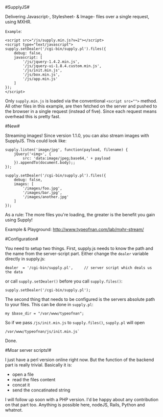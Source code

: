 #SupplyJS#

Delivering Javascript-, Stylesheet- & Image- files over a single request, using MXHR.

 `Example`:

    <script src="/js/supply.min.js?v=2"></script>
    <script type="text/javascript">
    supply.setDealer('/cgi-bin/supply.pl').files({
		debug: false,
		javascript: [
			'/js/jquery-1.4.2.min.js',
			'/js/jquery-ui-1.8.4.custom.min.js',
			'/js/init.min.js',
			'/js/box.min.js',
			'/js/app.min.js'
		]			
	});				
    </script>

Only `supply.min.js` is loaded via the conventional `<script src="">` method. All other files in this example, are then
fetched on the server and pushed to the browser in a single request (instead of five). Since each request means overhead
this is pretty fast.




#New#

Streaming images!
Since version 1.1.0, you can also stream images with SupplyJS. This could look like:

    supply.listen('image/jpg', function(payload, filename) {
        jQuery('<img>', {
            src: 'data:image/jpeg;base64,' + payload
        }).appendTo(document.body);;
    });

    supply.setDealer('/cgi-bin/supply.pl').files({
        debug: false,
        images: [
            '/images/foo.jpg',
            '/images/bar.jpg',
            '/images/another.jpg'
        ]
    });


    
As a rule: The more files you're loading, the greater is the benefit you gain using Supply!

Example & Playground: <a href="http://www.typeofnan.com/lab/mxhr-stream/">http://www.typeofnan.com/lab/mxhr-stream/</a>



#Configuration#

You need to setup two things. First, supply.js needs to know the path and the name from the server-script part.
Either change the `dealer` variable directly in supply.js:

    dealer	= '/cgi-bin/supply.pl',		// server script which deals us the data
    	
or call `supply.setDealer()` before you call `supply.files()`:

    supply.setDealer('/cgi-bin/supply.pl');
    


The second thing that needs to be configured is the servers absolute path to your files. This can be done in `supply.pl`:

    my $base_dir = "/var/www/typeofnan";

So if we pass `/js/init.min.js` to `supply.files()`, `supply.pl` will open

    /var/www/typeofnan/js/init.min.js`
    
Done.


#Moar server scripts!#

I just have a perl version online right now. But the function of the backend part is really trivial. Basically it is:

 - open a file
 - read the files content
 - concat it
 - send the concatinated string
 
I will follow up soon with a PHP version. I'd be happy about any contribution on that part too.
Anything is possible here, nodeJS, Rails, Python and whatnot.
